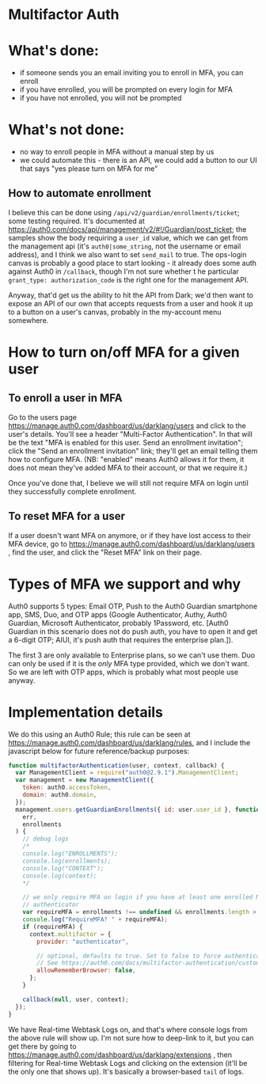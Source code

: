 Multifactor Auth
================

What's done:
============
- if someone sends you an email inviting you to enroll in MFA, you can
enroll
- if you have enrolled, you will be prompted on every login for MFA
- if you have not enrolled, you will not be prompted

What's not done:
================
- no way to enroll people in MFA without a manual step by us
- we could automate this - there is an API, we could add a button to our
UI that says "yes please turn on MFA for me"

## How to automate enrollment
I believe this can be done using `/api/v2/guardian/enrollments/ticket`; some
testing required. It's documented at
https://auth0.com/docs/api/management/v2/#!/Guardian/post_ticket; the samples
show the body requiring a `user_id` value, which we can get from the management
api (it's `auth0|some_string`, not the username or email address), and I think
we also want to set `send_mail` to true. The ops-login canvas is probably a good
place to start looking - it already does some auth against Auth0 in `/callback`, though I'm not
sure whether t he particular `grant_type: authorization_code` is the right one
for the management API.

Anyway, that'd get us the ability to hit the API from Dark; we'd then want to
expose an API of our own that accepts requests from a user and hook it up to a
button on a user's canvas, probably in the my-account menu somewhere.

How to turn on/off MFA for a given user
=======================================
## To enroll a user in MFA

Go to the users page https://manage.auth0.com/dashboard/us/darklang/users and
click to the user's details. You'll see a header "Multi-Factor Authentication".
In that will be the text "MFA is enabled for this user. Send an enrollment
invitation"; click the "Send an enrollment invitation" link; they'll get an
email telling them how to configure MFA. (NB: "enabled" means Auth0 allows it
for them, it does not mean they've added MFA to their account, or that we
require it.)

Once you've done that, I believe we will still not require MFA on login until
they successfully complete enrollment.

## To reset MFA for a user
If a user doesn't want MFA on anymore, or if they have lost access to their MFA
device, go to https://manage.auth0.com/dashboard/us/darklang/users , find the
user, and click the "Reset MFA" link on their page.


Types of MFA we support and why
===============================
Auth0 supports 5 types: Email OTP, Push to the Auth0 Guardian smartphone app,
SMS, Duo, and OTP apps (Google Authenticator, Authy, Auth0 Guardian, Microsoft
Authenticator, probably 1Password, etc. [Auth0 Guardian in this scenario does
not do push auth, you have to open it and get a 6-digit OTP; AIUI, it's push
auth that requires the enterprise plan.]).

The first 3 are only available to Enterprise plans, so we can't use them. Duo
can only be used if it is the _only_ MFA type provided, which we don't want. So
we are left with OTP apps, which is probably what most people use anyway.

Implementation details
======================
We do this using an Auth0 Rule; this rule can be seen at https://manage.auth0.com/dashboard/us/darklang/rules, and I include
the javascript below for future reference/backup purposes:

```javascript
function multifactorAuthentication(user, context, callback) {
  var ManagementClient = require("auth0@2.9.1").ManagementClient;
  var management = new ManagementClient({
    token: auth0.accessToken,
    domain: auth0.domain,
  });
  management.users.getGuardianEnrollments({ id: user.user_id }, function (
    err,
    enrollments
  ) {
    // debug logs
    /*
    console.log("ENROLLMENTS");
    console.log(enrollments);
    console.log("CONTEXT");
    console.log(context);
    */

    // we only require MFA on login if you have at least one enrolled MFA
    // authenticator
    var requireMFA = enrollments !== undefined && enrollments.length > 0;
    console.log("RequireMFA? " + requireMFA);
    if (requireMFA) {
      context.multifactor = {
        provider: "authenticator",

        // optional, defaults to true. Set to false to force authentication every time.
        // See https://auth0.com/docs/multifactor-authentication/custom#change-the-frequency-of-authentication-requests for details
        allowRememberBrowser: false,
      };
    }

    callback(null, user, context);
  });
}
```

We have Real-time Webtask Logs on, and that's where console logs from the above
rule will show up. I'm not sure how to deep-link to it, but you can get there
by going to https://manage.auth0.com/dashboard/us/darklang/extensions , then
filtering for Real-time Webtask Logs and clicking on the extension (it'll be the
only one that shows up). It's basically a browser-based `tail` of logs.
